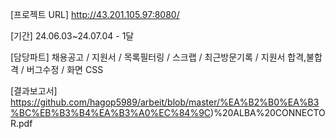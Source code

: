 [프로젝트 URL]
http://43.201.105.97:8080/

[기간]
24.06.03~24.07.04 - 1달

[담당파트]
채용공고 /
지원서 /
목록필터링 /
스크랩 /
최근방문기록 /
지원서 합격,불합격 / 
버그수정 /
화면 CSS

[결과보고서]
https://github.com/hagop5989/arbeit/blob/master/%EA%B2%B0%EA%B3%BC%EB%B3%B4%EA%B3%A0%EC%84%9C)%20ALBA%20CONNECTOR.pdf
